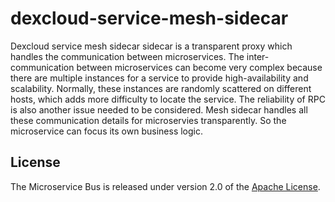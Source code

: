 dexcloud-service-mesh-sidecar
=================
Dexcloud service mesh sidecar sidecar is a transparent proxy which handles the communication between microservices. The inter-communication between microservices can become very complex because there are multiple instances for a service to provide high-availability and scalability. Normally, these instances are randomly scattered on different hosts, which adds more difficulty to locate the service. The reliability of RPC is also another issue needed to be considered. Mesh sidecar handles all these communication details for microservies transparently. So the microservice can focus its own business logic.

## License
The Microservice Bus is released under version 2.0 of the [Apache License][].

[Apache License]: http://www.apache.org/licenses/LICENSE-2.0
